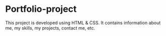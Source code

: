 # Portfolio-project

This project is developed using HTML & CSS. It contains information about me, my skills, my projects, contact me, etc.
